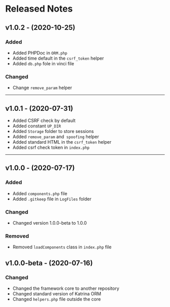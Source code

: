 # Released Notes

## v1.0.2 - (2020-10-25)

### Added

- Added PHPDoc in `ORM.php`
- Added time default in the `csrf_token` helper
- Added `db.php` fole in vinci file

### Changed

- Change `remove_param` helper

--------------------------------------------------------------------

## v1.0.1 - (2020-07-31)

- Added CSRF check by default
- Added constant `UP_DIR`
- Added `Storage` folder to store sessions
- Added `remove_param` and` spoofing` helper
- Added standard HTML in the `csrf_token` helper
- Added csrf check token in `index.php`
--------------------------------------------------------------------
## v1.0.0 - (2020-07-17)

### Added

- Added `components.php` file
- Added `.gitkeep` file in `LogFiles` folder

### Changed

- Changed version 1.0.0-beta to 1.0.0

### Removed

- Removed `loadComponents` class in `index.php` file

## v1.0.0-beta - (2020-07-16)

### Changed

- Changed the framework core to another repository
- Changed standard version of Katrina ORM
- Changed `helpers.php` file outside the core